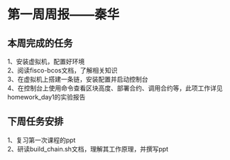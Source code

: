 # 第一周周报——秦华 #
## 本周完成的任务 ##
1、安装虚拟机，配置好环境  
2、阅读fisco-bcos文档，了解相关知识  
3、在虚拟机上搭建一条链，安装配置并启动控制台  
4、在控制台上使用命令查看区块高度、部署合约、调用合约等，此项工作详见homework_day1的实验报告  
## 下周任务安排 ##
1、复习第一次课程的ppt  
2、研读build_chain.sh文档，理解其工作原理，并撰写ppt
